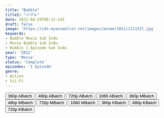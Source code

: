 ```yaml
---
title: "Bubble"
title2: "バブル"
date: 2022-04-29T09:12:14Z
draft: false
image: 'https://cdn.myanimelist.net/images/anime/1011/121152l.jpg'
keywords:
- Bubble Movie Sub Indo
- Movie Bubble Sub Indo
- Bubble 1 Episode Sub Indo
year: '2022'
type: 'Movie'
status: 'Complete'
episodes: '1 Episode'
genre:
- Action
- Sci-Fi
---
```


<div class="d-g gg-5 gtc-r ai-c">
<button onclick="window.open('?barc=3O4JLyPuVe_20220519/1/MP4/Kuramanime-BUBBLE-360p-ExTonan','_blank')">360p ABatch</button>
<button onclick="window.open('?barc=3O4JLyPuVe_20220519/1/MP4/Kuramanime-BUBBLE-480p-ExTonan','_blank')">480p ABatch</button>
<button onclick="window.open('?barc=3O4JLyPuVe_20220519/1/MP4/Kuramanime-BUBBLE-720p-ExTonan','_blank')">720p ABatch</button>
<button onclick="window.open('?barc=3O4JLyPuVe_20220519/1/MP4/Kuramanime-BUBBLE-1080p-ExTonan','_blank')">1080 ABatch</button>
<button onclick="window.open('?bmed=60g0hsquynpvdsl','_blank')">360p MBatch</button>
<button onclick="window.open('?bmed=0fizoy4bxi3dits','_blank')">480p MBatch</button>
<button onclick="window.open('?bmed=aopu76fw60gyb5u','_blank')">720p MBatch</button>
<button onclick="window.open('?bmed=6wjt307t910kzd2','_blank')">1080 MBatch</button>
<button onclick="window.open('?bkus=B/Bubble/Kusagiri.web.id_Bubble.WebDL_360p','_blank')">360p KBatch</button>
<button onclick="window.open('?bkus=B/Bubble/Kusagiri.web.id_Bubble.WebDL_480p','_blank')">480p KBatch</button>
<button onclick="window.open('?bkus=B/Bubble/Kusagiri.web.id_Bubble.WebDL_720p','_blank')">720p KBatch</button>
</div>